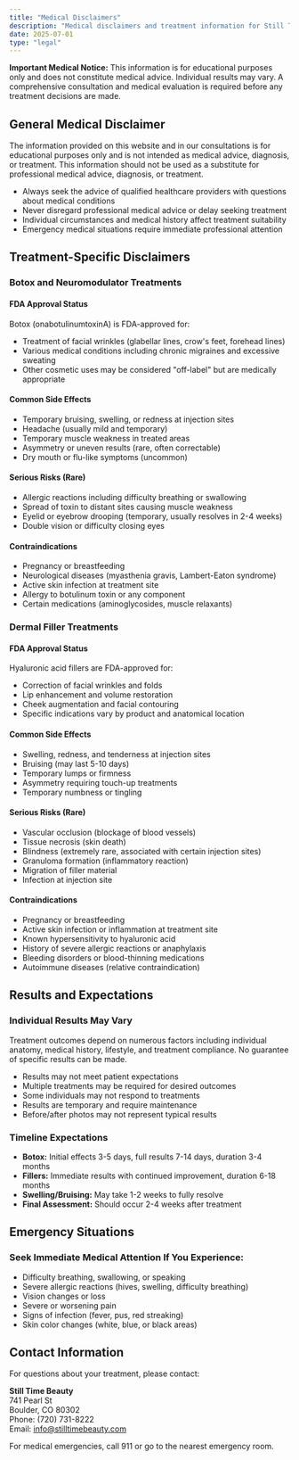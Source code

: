 ```yaml
---
title: "Medical Disclaimers"
description: "Medical disclaimers and treatment information for Still Time Beauty - Boulder Medical Aesthetics Practice."
date: 2025-07-01
type: "legal"
---
```


**Important Medical Notice:** This information is for educational purposes only and does not constitute medical advice. Individual results may vary. A comprehensive consultation and medical evaluation is required before any treatment decisions are made.

## General Medical Disclaimer

The information provided on this website and in our consultations is for educational purposes only and is not intended as medical advice, diagnosis, or treatment. This information should not be used as a substitute for professional medical advice, diagnosis, or treatment.

- Always seek the advice of qualified healthcare providers with questions about medical conditions
- Never disregard professional medical advice or delay seeking treatment
- Individual circumstances and medical history affect treatment suitability
- Emergency medical situations require immediate professional attention

## Treatment-Specific Disclaimers

### Botox and Neuromodulator Treatments

#### FDA Approval Status

Botox (onabotulinumtoxinA) is FDA-approved for:

- Treatment of facial wrinkles (glabellar lines, crow's feet, forehead lines)
- Various medical conditions including chronic migraines and excessive sweating
- Other cosmetic uses may be considered "off-label" but are medically appropriate

#### Common Side Effects

- Temporary bruising, swelling, or redness at injection sites
- Headache (usually mild and temporary)
- Temporary muscle weakness in treated areas
- Asymmetry or uneven results (rare, often correctable)
- Dry mouth or flu-like symptoms (uncommon)

#### Serious Risks (Rare)

- Allergic reactions including difficulty breathing or swallowing
- Spread of toxin to distant sites causing muscle weakness
- Eyelid or eyebrow drooping (temporary, usually resolves in 2-4 weeks)
- Double vision or difficulty closing eyes

#### Contraindications

- Pregnancy or breastfeeding
- Neurological diseases (myasthenia gravis, Lambert-Eaton syndrome)
- Active skin infection at treatment site
- Allergy to botulinum toxin or any component
- Certain medications (aminoglycosides, muscle relaxants)

### Dermal Filler Treatments

#### FDA Approval Status

Hyaluronic acid fillers are FDA-approved for:

- Correction of facial wrinkles and folds
- Lip enhancement and volume restoration
- Cheek augmentation and facial contouring
- Specific indications vary by product and anatomical location

#### Common Side Effects

- Swelling, redness, and tenderness at injection sites
- Bruising (may last 5-10 days)
- Temporary lumps or firmness
- Asymmetry requiring touch-up treatments
- Temporary numbness or tingling

#### Serious Risks (Rare)

- Vascular occlusion (blockage of blood vessels)
- Tissue necrosis (skin death)
- Blindness (extremely rare, associated with certain injection sites)
- Granuloma formation (inflammatory reaction)
- Migration of filler material
- Infection at injection site

#### Contraindications

- Pregnancy or breastfeeding
- Active skin infection or inflammation at treatment site
- Known hypersensitivity to hyaluronic acid
- History of severe allergic reactions or anaphylaxis
- Bleeding disorders or blood-thinning medications
- Autoimmune diseases (relative contraindication)

## Results and Expectations

### Individual Results May Vary

Treatment outcomes depend on numerous factors including individual anatomy, medical history, lifestyle, and treatment compliance. No guarantee of specific results can be made.

- Results may not meet patient expectations
- Multiple treatments may be required for desired outcomes
- Some individuals may not respond to treatments
- Results are temporary and require maintenance
- Before/after photos may not represent typical results

### Timeline Expectations

- **Botox:** Initial effects 3-5 days, full results 7-14 days, duration 3-4 months
- **Fillers:** Immediate results with continued improvement, duration 6-18 months
- **Swelling/Bruising:** May take 1-2 weeks to fully resolve
- **Final Assessment:** Should occur 2-4 weeks after treatment

## Emergency Situations

### Seek Immediate Medical Attention If You Experience:

- Difficulty breathing, swallowing, or speaking
- Severe allergic reactions (hives, swelling, difficulty breathing)
- Vision changes or loss
- Severe or worsening pain
- Signs of infection (fever, pus, red streaking)
- Skin color changes (white, blue, or black areas)

## Contact Information

For questions about your treatment, please contact:

**Still Time Beauty**  
741 Pearl St  
Boulder, CO 80302  
Phone: (720) 731-8222  
Email: info@stilltimebeauty.com

For medical emergencies, call 911 or go to the nearest emergency room.